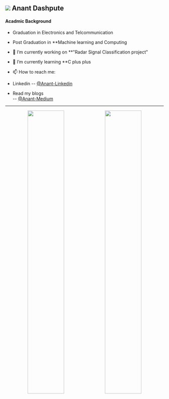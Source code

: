 ![](https://komarev.com/ghpvc/?username=DASHANANT&color=blue)
Anant Dashpute
------------------------------------------------------------------------------------------------------------------------------

#### Acadmic Background
- Graduation in Electronics and Telcommunication 
- Post Graduation in **Machine learning and Computing

- 🔭 I’m currently working on **"Radar Signal Classification project"                                           
            
- 🌱 I’m currently learning   **C plus plus
            

- 📫 How to reach me: 
- Linkedin
           -- [@Anant-Linkedin](https://www.linkedin.com/in/anant--dashpute/) 
- Read my blogs           
           -- [@Anant-Medium](https://medium.com/@anantdashpute)
           
          
------------------------------------------------------------------------------------------------------------------------------

<p align="center">
  <img width="48%" src="https://github-readme-stats.vercel.app/api?username=DASHANANT&show_icons=true&theme=tokyonight" />
  <img width="48%" src="https://github-readme-streak-stats.herokuapp.com/?user=DASHANANT&theme=tokyonight" />
</p>

